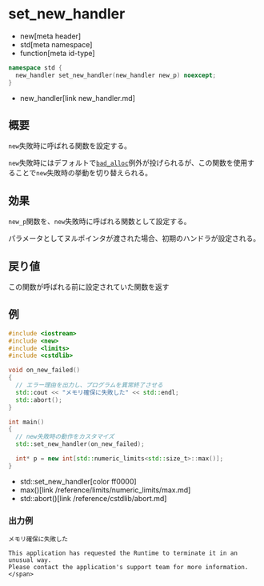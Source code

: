 # set_new_handler
* new[meta header]
* std[meta namespace]
* function[meta id-type]

```cpp
namespace std {
  new_handler set_new_handler(new_handler new_p) noexcept;
}
```
* new_handler[link new_handler.md]

## 概要
`new`失敗時に呼ばれる関数を設定する。

`new`失敗時にはデフォルトで[`bad_alloc`](bad_alloc.md)例外が投げられるが、この関数を使用することで`new`失敗時の挙動を切り替えられる。


## 効果
`new_p`関数を、`new`失敗時に呼ばれる関数として設定する。

パラメータとしてヌルポインタが渡された場合、初期のハンドラが設定される。


## 戻り値
この関数が呼ばれる前に設定されていた関数を返す


## 例
```cpp example
#include <iostream>
#include <new>
#include <limits>
#include <cstdlib>

void on_new_failed()
{
  // エラー理由を出力し、プログラムを異常終了させる
  std::cout << "メモリ確保に失敗した" << std::endl;
  std::abort();
}

int main()
{
  // new失敗時の動作をカスタマイズ
  std::set_new_handler(on_new_failed);

  int* p = new int[std::numeric_limits<std::size_t>::max()];
}
```
* std::set_new_handler[color ff0000]
* max()[link /reference/limits/numeric_limits/max.md]
* std::abort()[link /reference/cstdlib/abort.md]

### 出力例
```
メモリ確保に失敗した

This application has requested the Runtime to terminate it in an unusual way.
Please contact the application's support team for more information.</span>
```
